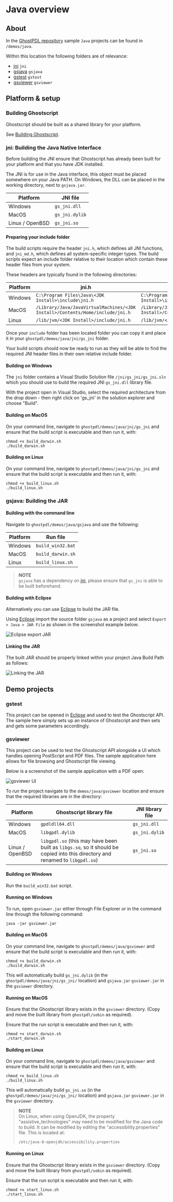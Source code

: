 # Java overview

<div class="banner">
<div class="java-text"></div>
<div class="vendor-logo java-logo"></div>
</div>

## About


In the [GhostPDL repository] sample `Java` projects can be found in `/demos/java`.

Within this location the following folders are of relevance:

- [jni] `jni`
- [gsjava] `gsjava`
- [gstest] `gstest`
- [gsviewer] `gsviewer`


## Platform & setup


### Building Ghostscript

Ghostscript should be built as a shared library for your platform.

See [Building Ghostscript].

### jni: Building the Java Native Interface

Before building the JNI ensure that Ghostscript has already been built for your platform and that you have JDK installed.

The JNI is for use in the Java interface,
this object must be placed somewhere on your Java PATH. On Windows, the DLL
can be placed in the working directory, next to `gsjava.jar`.

| Platform | JNI file |
|---|---|
|Windows|`gs_jni.dll`|
|MacOS|`gs_jni.dylib`|
|Linux / OpenBSD|`gs_jni.so`|


#### Preparing your include folder

The build scripts require the header `jni.h`, which defines
all JNI functions, and `jni_md.h`, which defines all system-specific
integer types. The build scripts expect an include folder relative to their location which contain these header files from your system.

These headers are typically found in the following directories:


| Platform | jni.h | jni_md.h |
|---|---|---|
|Windows|`C:\Program Files\Java\<JDK Install>\include\jni.h`|`C:\Program Files\Java\<JDK Install>\include\win32\jni_md.h`|
|MacOS|`/Library/Java/JavaVirtualMachines/<JDK Install>/Contents/Home/include/jni.h`|`/Library/Java/JavaVirtualMachines/<JDK Install>/Contents/Home/include/darwin/jni_md.h`|
|Linux|`/lib/jvm/<JDK Install>/include/jni.h`|`/lib/jvm/<JDK Install>/include/linux/jni_md.h`|


Once your `include` folder has been located folder you can copy it and place it in your `ghostpdl/demos/java/jni/gs_jni` folder.

Your build scripts should now be ready to run as they will be able to find the required JNI header files in their own relative include folder.


#### Building on Windows

The `jni` folder contains a Visual Studio Solution file `/jni/gs_jni/gs_jni.sln` which you should use to build the required JNI `gs_jni.dll` library file.

With the project open in Visual Studio, select the required architecture from the drop down - then right click on 'gs_jni' in the solution explorer and choose "Build".

#### Building on MacOS

On your command line, navigate to `ghostpdl/demos/java/jni/gs_jni` and ensure that the build script is executable and then run it, with:

```
chmod +x build_darwin.sh
./build_darwin.sh
```

#### Building on Linux

On your command line, navigate to `ghostpdl/demos/java/jni/gs_jni` and ensure that the build script is executable and then run it, with:

```
chmod +x build_linux.sh
./build_linux.sh
```

### gsjava: Building the JAR


#### Building with the command line

Navigate to `ghostpdl/demos/java/gsjava` and use the following:

| Platform | Run file|
|---|---|
|Windows| `build_win32.bat` |
|MacOS| `build_darwin.sh` |
|Linux| `build_linux.sh` |

> **NOTE**<br>
> `gsjava` has a dependency on [jni], please ensure that `gs_jni` is able to be built beforehand.

#### Building with Eclipse

Alternatively you can use [Eclipse] to build the JAR file.

Using [Eclipse] import the source folder `gsjava` as a project and select `Export > Java > JAR File` as shown in the screenshot example below:

![Eclipse export JAR](images/export-jar.png)

#### Linking the JAR

The built JAR should be properly linked within your project Java Build Path as follows:

![Linking the JAR](images/linking-jar.png)

## Demo projects

### gstest

This project can be opened in [Eclipse] and used to test the Ghostscript API. The sample here simply sets up an instance of Ghostscript and then sets and gets some parameters accordingly.


### gsviewer

This project can be used to test the Ghostscript API alongside a UI which handles opening PostScript and PDF files. The sample application here allows for file browsing and Ghostscript file viewing.

Below is a screenshot of the sample application with a PDF open:

![gsviewer UI](images/gsviewer.png)


To run the project navigate to the `demos/java/gsviewer` location and ensure that the required libraries are in the directory:


| Platform | Ghostscript library file | JNI library file |
|---|---|---|
|Windows|`gpdldll64.dll`|`gs_jni.dll`|
|MacOS|`libgpdl.dylib`|`gs_jni.dylib`|
|Linux / OpenBSD|`libgpdl.so` (this may have been built as `libgs.so`, so it should be copied into this directory and renamed to `libgpdl.so`) |`gs_jni.so`|


#### Building on Windows

Run the `build_win32.bat` script.

#### Running on Windows

To run, open `gsviewer.jar` either through File Explorer or in the command line through the following command:

```
java -jar gsviewer.jar
```

#### Building on MacOS

On your command line, navigate to `ghostpdl/demos/java/gsviewer` and ensure that the build script is executable and then run it, with:

```
chmod +x build_darwin.sh
./build_darwin.sh
```

This will automatically build `gs_jni.dylib` (in the `ghostpdl/demos/java/jni/gs_jni/` location) and `gsjava.jar` `gsviewer.jar` in the `gsviewer` directory.

#### Running on MacOS

Ensure that the Ghostscript library exists in the `gsviewer` directory. (Copy and move the built library from `ghostpdl/sobin` as required).

Ensure that the run script is executable and then run it, with:

```
chmod +x start_darwin.sh
./start_darwin.sh
```

#### Building on Linux

On your command line, navigate to `ghostpdl/demos/java/gsviewer` and ensure that the build script is executable and then run it, with:

```
chmod +x build_linux.sh
./build_linux.sh
```

This will automatically build `gs_jni.so` (in the `ghostpdl/demos/java/jni/gs_jni/` location) and `gsjava.jar` `gsviewer.jar` in the `gsviewer` directory.

> **NOTE**<br>
> On Linux, when using OpenJDK, the property "assistive_technologies" may
need to be modified for the Java code to build. It can be modified by
editing the "accessibility.properties" file. This is located at:
>
> `/etc/java-8-openjdk/accessibility.properties`
>

#### Running on Linux

Ensure that the Ghostscript library exists in the `gsviewer` directory. (Copy and move the built library from `ghostpdl/sobin` as required).

Ensure that the run script is executable and then run it, with:

```
chmod +x start_linux.sh
./start_linux.sh
```





[jni]: #jni-building-the-java-native-interface
[gsjava]: #gsjava-building-the-jar
[gstest]: #gstest
[gsviewer]: #gsviewer
[Building Ghostscript]: index.html#building-ghostscript
[GhostPDL repository]: https://github.com/ArtifexSoftware/ghostpdl

[Eclipse]: https://www.eclipse.org/eclipseide/
